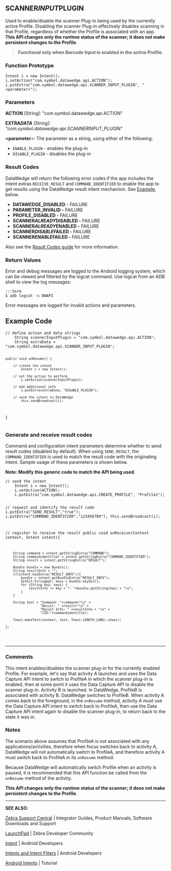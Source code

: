 <h2 id="scanner_input_plugin">SCANNER<em>INPUT</em>PLUGIN</h2>
<p>Used to enable/disable the scanner Plug-in being used by the currently active Profile. Disabling the scanner Plug-in effectively disables scanning in that Profile, regardless of whether the Profile is associated with an app. <strong>This API changes only the runtime status of the scanner; it does not make persistent changes to the Profile</strong>. </p>
<blockquote>
  <p><strong>Functional only when Barcode Input is enabled in the active Profile</strong>. </p>
</blockquote>
<h3 id="functionprototype">Function Prototype</h3>
<pre><code>Intent i = new Intent();
i.setAction("com.symbol.datawedge.api.ACTION");
i.putExtra("com.symbol.datawedge.api.SCANNER_INPUT_PLUGIN", "&lt;parameter&gt;");
</code></pre>
<h3 id="parameters">Parameters</h3>
<p><strong>ACTION</strong> [String]: "com.symbol.datawedge.api.ACTION"</p>
<p><strong>EXTRA<em>DATA</strong> [String]: "com.symbol.datawedge.api.SCANNER</em>INPUT_PLUGIN"</p>
<p><strong>&lt;parameter</strong>&gt;: The parameter as a string, using either of the following:</p>
<ul>
<li><code>ENABLE_PLUGIN</code> - enables the plug-in</li>
<li><code>DISABLE_PLUGIN</code> - disables the plug-in</li>
</ul>
<h3 id="resultcodes">Result Codes</h3>
<p>DataWedge will return the following error codes if the app includes the intent extras <code>RECEIVE_RESULT</code> and <code>COMMAND_IDENTIFIER</code> to enable the app to get results using the DataWedge result intent mechanism. See <a href="#example">Example</a>, below. </p>
<ul>
<li><strong>DATAWEDGE_DISABLED -</strong> FAILURE</li>
<li><strong>PARAMETER_INVALID -</strong> FAILURE</li>
<li><strong>PROFILE_DISABLED -</strong> FAILURE</li>
<li><strong>SCANNER<em>ALREADY</em>DISABLED -</strong> FAILURE</li>
<li><strong>SCANNER<em>ALREADY</em>ENABLED -</strong> FAILURE</li>
<li><strong>SCANNER<em>DISABLE</em>FAILED -</strong> FAILURE</li>
<li><strong>SCANNER<em>ENABLE</em>FAILED -</strong> FAILURE</li>
</ul>
<p>Also see the <a href="../resultinfo">Result Codes guide</a> for more information.  </p>
<h3 id="returnvalues">Return Values</h3>
<p>Error and debug messages are logged to the Android logging system, which can be viewed and filtered by the logcat command. Use logcat from an ADB shell to view the log messages:</p>
<pre><code>:::term
$ adb logcat -s DWAPI
</code></pre>
<p>Error messages are logged for invalid actions and parameters. </p>
<h2 id="examplecode">Example Code</h2>
<pre><code>// define action and data strings
    String scannerInputPlugin = "com.symbol.datawedge.api.ACTION";
    String extraData = "com.symbol.datawedge.api.SCANNER_INPUT_PLUGIN";

    public void onResume() {

        // create the intent
            Intent i = new Intent();

        // set the action to perform
            i.setAction(scannerInputPlugin);

        // add additional info
            i.putExtra(extraData, "DISABLE_PLUGIN");

        // send the intent to DataWedge
            this.sendBroadcast(i);
}
</code></pre>
<h3 id="generateandreceiveresultcodes">Generate and receive result codes</h3>
<p>Command and configuration intent parameters determine whether to send result codes (disabled by default). When using <code>SEND_RESULT</code>, the <code>COMMAND_IDENTIFIER</code> is used to match the result code with the originating intent. Sample usage of these parameters is shown below. </p>
<p><strong>Note: Modify this generic code to match the API being used</strong>.  </p>
<pre><code>// send the intent
    Intent i = new Intent();
    i.setAction(ACTION);
    i.putExtra("com.symbol.datawedge.api.CREATE_PROFILE", "Profile1");

// request and identify the result code
    i.putExtra("SEND_RESULT","true");
    i.putExtra("COMMAND_IDENTIFIER","123456789");
    this.sendBroadcast(i);

// register to receive the result
    public void onReceive(Context context, Intent intent){

        String command = intent.getStringExtra("COMMAND");
        String commandidentifier = intent.getStringExtra("COMMAND_IDENTIFIER");
        String result = intent.getStringExtra("RESULT");

        Bundle bundle = new Bundle();
        String resultInfo = "";
        if(intent.hasExtra("RESULT_INFO")){
            bundle = intent.getBundleExtra("RESULT_INFO");
            Set&lt;String&gt; keys = bundle.keySet();
            for (String key: keys) {
                resultInfo += key + ": "+bundle.getString(key) + "\n";
            }
        }

        String text = "Command: "+command+"\n" +
                      "Result: " +result+"\n" +
                      "Result Info: " +resultInfo + "\n" +
                      "CID:"+commandidentifier;

        Toast.makeText(context, text, Toast.LENGTH_LONG).show();

    };
</code></pre>
<hr />
<h3 id="comments">Comments</h3>
<p>This intent enables/disables the scanner plug-in for the currently enabled Profile. For example, let's say that activity A launches and uses the Data Capture API intent to switch to ProfileA in which the scanner plug-in is enabled, then at some point it uses the Data Capture API to disable the scanner plug-in. Activity B is launched. In DataWedge, ProfileB is associated with activity B. DataWedge switches to ProfileB. When activity A comes back to the foreground, in the <code>onResume</code> method, activity A must use the Data Capture API intent to switch back to ProfileA, then use the Data Capture API intent again to disable the scanner plug-in, to return back to the state it was in.</p>
<h3 id="notes">Notes</h3>
<p>The scenario above assumes that ProfileA is not associated with any applications/activities, therefore when focus switches back to activity A, DataWedge will not automatically switch to ProfileA, and therefore activity A must switch back to ProfileA in its <code>onResume</code> method.</p>
<p>Because DataWedge will automatically switch Profile when an activity is paused, it is recommended that this API function be called from the <code>onResume</code> method of the activity.</p>
<p><strong>This API changes only the runtime status of the scanner; it does not make persistent changes to the Profile</strong>. </p>
<hr />
<p><strong>SEE ALSO</strong>:</p>
<p><a href="https://www.zebra.com/us/en/support-downloads.html">Zebra Support Central</a> | Integrator Guides, Product Manuals, Software Downloads and Support</p>
<p><a href="https://developer.zebra.com/welcome">LaunchPad</a> | Zebra Developer Community</p>
<p><a href="https://developer.android.com/reference/android/content/Intent.html">Intent</a> | Android Developers</p>
<p><a href="http://developer.android.com/guide/components/intents-filters.html">Intents and Intent Filters</a> | Android Developers</p>
<p><a href="http://www.vogella.com/tutorials/AndroidIntent/article.html">Android Intents</a> | Tutorial</p>